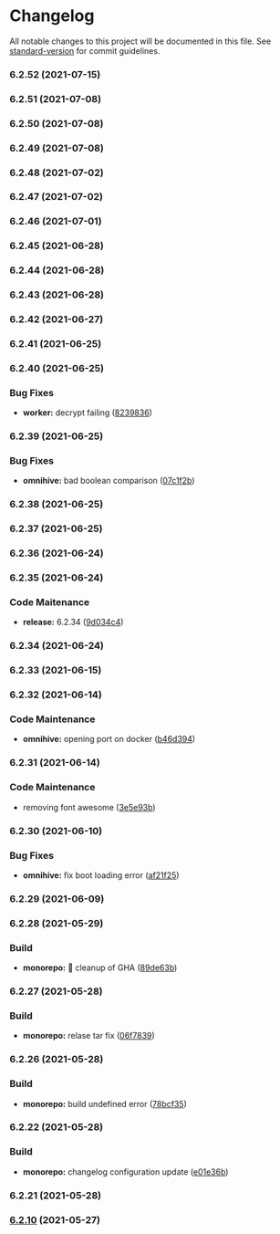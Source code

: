 # Changelog

All notable changes to this project will be documented in this file. See [standard-version](https://github.com/conventional-changelog/standard-version) for commit guidelines.

### 6.2.52 (2021-07-15)

### 6.2.51 (2021-07-08)

### 6.2.50 (2021-07-08)

### 6.2.49 (2021-07-08)

### 6.2.48 (2021-07-02)

### 6.2.47 (2021-07-02)

### 6.2.46 (2021-07-01)

### 6.2.45 (2021-06-28)

### 6.2.44 (2021-06-28)

### 6.2.43 (2021-06-28)

### 6.2.42 (2021-06-27)

### 6.2.41 (2021-06-25)

### 6.2.40 (2021-06-25)


### Bug Fixes

* **worker:** decrypt failing ([8239836](https://github.com/WithOneVisionTechnologies/omnihive/commit/82398366d5b7f01da98a55dc4ddb7afa901cbb5e))

### 6.2.39 (2021-06-25)


### Bug Fixes

* **omnihive:** bad boolean comparison ([07c1f2b](https://github.com/WithOneVisionTechnologies/omnihive/commit/07c1f2bcf3761ce361f1d4c831a3788822c0d540))

### 6.2.38 (2021-06-25)

### 6.2.37 (2021-06-25)

### 6.2.36 (2021-06-24)

### 6.2.35 (2021-06-24)


### Code Maitenance

* **release:** 6.2.34 ([9d034c4](https://github.com/WithOneVisionTechnologies/omnihive/commit/9d034c47eff04e5ccd929e570a635ce3eab9fa07))

### 6.2.34 (2021-06-24)

### 6.2.33 (2021-06-15)

### 6.2.32 (2021-06-14)


### Code Maintenance

* **omnihive:** opening port on docker ([b46d394](https://github.com/WithOneVisionTechnologies/omnihive/commit/b46d394ddae30a34218dc73e709144bf7d17db16))

### 6.2.31 (2021-06-14)


### Code Maintenance

* removing font awesome ([3e5e93b](https://github.com/WithOneVisionTechnologies/omnihive/commit/3e5e93bdab5e04bac997f7a9257c59f51defa1a9))

### 6.2.30 (2021-06-10)


### Bug Fixes

* **omnihive:** fix boot loading error ([af21f25](https://github.com/WithOneVisionTechnologies/omnihive/commit/af21f252ae1602b36a7f0b1dbec40b5ee941d3b0))

### 6.2.29 (2021-06-09)

### 6.2.28 (2021-05-29)


### Build

* **monorepo:** :hammer: cleanup of GHA ([89de63b](https://github.com/WithOneVisionTechnologies/omnihive/commit/89de63b941eb03bbd410d6a5f40ba69cc3a414df))

### 6.2.27 (2021-05-28)


### Build

* **monorepo:** relase tar fix ([06f7839](https://github.com/WithOneVisionTechnologies/omnihive/commit/06f78396358d4bef70ed235a8658e1a88cefed72))

### 6.2.26 (2021-05-28)


### Build

* **monorepo:** build undefined error ([78bcf35](https://github.com/WithOneVisionTechnologies/omnihive/commit/78bcf3584f551e4b31e3311cb8694c5c4211712d))

### 6.2.22 (2021-05-28)


### Build

* **monorepo:** changelog configuration update ([e01e36b](https://github.com/WithOneVisionTechnologies/omnihive/commit/e01e36b5d74812644c3bca6c17c75a1483b734a9))

### 6.2.21 (2021-05-28)

### [6.2.10](https://github.com/WithOneVisionTechnologies/omnihive/compare/v1.0.0...v6.2.10) (2021-05-27)
